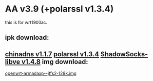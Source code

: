 AA v3.9 (+polarssl v1.3.4)
=======
this is for wrt1900ac.

ipk download:
-------
[chinadns v1.1.7](http://xx.xx)
[polarssl v1.3.4](http://xx.xx)
[ShadowSocks-libve v1.4.8](http://xx.xx)
img download:
-------
[openwrt-armadaxp--jffs2-128k.img](https://github.com/cooerson/Mamba/releases/download/untagged-b2495470f045df92567d/openwrt-armadaxp--jffs2-128k.img)

